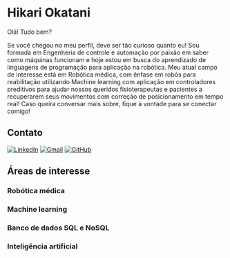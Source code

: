 
# Hikari Okatani

Olá! Tudo bem?

Se você chegou no meu perfil, deve ser tão curioso quanto eu! Sou formada em Engenheria de controle e automação por paixão em saber como máquinas funcionam e hoje estou em busca do aprendizado de linguagens de programação para aplicação na robótica.
Meu atual campo de interesse está em Robótica médica, com ênfase em robôs para reabilitação utilizando Machine learning com aplicação em controladores preditivos para ajudar nossos queridos fisioterapeutas e pacientes a recuperarem seus movimentos com correção de posicionamento em tempo real! Caso queira conversar mais sobre, fique à vontade para se conectar comigo!

## Contato

[![LinkedIn](https://img.shields.io/badge/LinkedIn-0077B5?style=for-the-badge&logo=linkedin&logoColor=white)](https://www.linkedin.com/in/okatani-hikari/) 
[![Gmail](https://img.shields.io/badge/Gmail-333333?style=for-the-badge&logo=gmail&logoColor=red)](mailto:hiokatani@gmail.com)
[![GitHub](https://img.shields.io/badge/GitHub-100000?style=for-the-badge&logo=github&logoColor=white)](https://github.com/HiOkatani)

## Áreas de interesse

### Robótica médica
### Machine learning
### Banco de dados SQL e NoSQL
### Inteligência artificial


